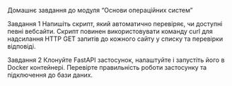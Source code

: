 Домашнє завдання до модуля “Основи операційних систем”

Завдання 1
Напишіть скрипт, який автоматично перевіряє, чи доступні певні вебсайти. Скрипт повинен використовувати команду curl для надсилання HTTP GET запитів до кожного сайту у списку та перевірки відповіді.

Завдання 2
Клонуйте FastAPI застосунок, налаштуйте і запустіть його в Docker контейнері. Перевірте правильність роботи застосунку та підключення до бази даних.
